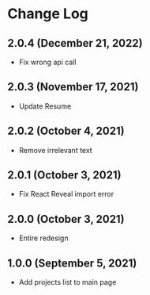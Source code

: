 # Change Log

## 2.0.4 (December 21, 2022)

- Fix wrong api call

## 2.0.3 (November 17, 2021)

- Update Resume

## 2.0.2 (October 4, 2021)

- Remove irrelevant text

## 2.0.1 (October 3, 2021)

- Fix React Reveal import error

## 2.0.0 (October 3, 2021)

- Entire redesign

## 1.0.0 (September 5, 2021)

- Add projects list to main page
